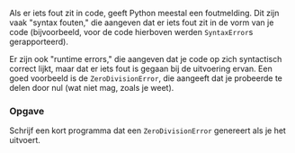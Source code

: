 Als er iets fout zit in code, geeft
Python meestal een foutmelding. Dit zijn vaak "syntax fouten," die
aangeven dat er iets fout zit in de vorm van je code (bijvoorbeeld, voor
de code hierboven werden `SyntaxError`s gerapporteerd). 

Er zijn ook
"runtime errors," die aangeven dat je code op zich syntactisch correct
lijkt, maar dat er iets fout is gegaan bij de uitvoering ervan. Een goed
voorbeeld is de `ZeroDivisionError`, die aangeeft dat je probeerde te
delen door nul (wat niet mag, zoals je weet). 

### Opgave

Schrijf een kort programma dat een `ZeroDivisionError` genereert als je het uitvoert.